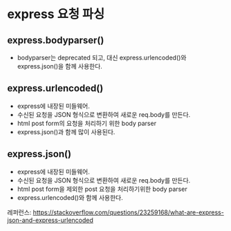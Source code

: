 # express 요청 파싱
## express.bodyparser()
- bodyparser는 deprecated 되고, 대신 express.urlencoded()와 express.json()을 함께 사용한다.

## express.urlencoded()
- express에 내장된 미들웨어. 
- 수신된 요청을 JSON 형식으로 변환하여 새로운 req.body를 만든다.
- html post form의 요청을 처리하기 위한 body parser
- express.json()과 함께 많이 사용된다.


## express.json()
- express에 내장된 미들웨어.
- 수신된 요청을 JSON 형식으로 변환하여 새로운 req.body를 만든다.
- html post form을 제외한 post 요청을 처리하기위한 body parser
- express.urlencoded()와 함께 사용한다.

레퍼런스: https://stackoverflow.com/questions/23259168/what-are-express-json-and-express-urlencoded
